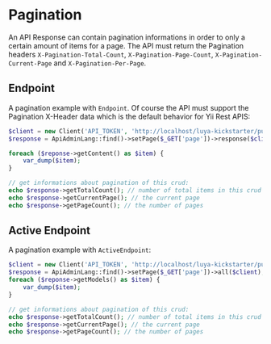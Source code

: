 # Pagination

An API Response can contain pagination informations in order to only a certain amount of items for a page. The API must return the Pagination headers `X-Pagination-Total-Count`, `X-Pagination-Page-Count`, `X-Pagination-Current-Page` and `X-Pagination-Per-Page`.

## Endpoint

A pagination example with `Endpoint`. Of course the API must support the Pagination X-Header data which is the default behavior for Yii Rest APIS:

```php
$client = new Client('API_TOKEN', 'http://localhost/luya-kickstarter/public_html');
$response = ApiAdminLang::find()->setPage($_GET['page'])->response($client);

foreach ($reponse->getContent() as $item) {
    var_dump($item);
}

// get informations about pagination of this crud:
echo $response->getTotalCount(); // number of total items in this crud
echo $response->getCurrentPage(); // the current page
echo $response->getPageCount(); // the number of pages
```

## Active Endpoint

A pagination example with `ActiveEndpoint`:

```php
$client = new Client('API_TOKEN', 'http://localhost/luya-kickstarter/public_html');
$response = ApiAdminLang::find()->setPage($_GET['page'])->all($client);
foreach ($reponse->getModels() as $item) {
    var_dump($item);
}

// get informations about pagination of this crud:
echo $response->getTotalCount(); // number of total items in this crud
echo $response->getCurrentPage(); // the current page
echo $response->getPageCount(); // the number of pages
```